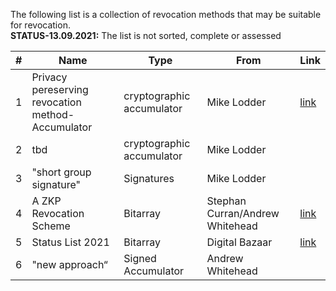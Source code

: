 The following list is a collection of revocation methods that may be suitable for revocation.<br/> 
**STATUS-13.09.2021:** The list is not sorted, complete or assessed


|#      | Name                                  | Type                    | From                            | Link |
|----   |---------                              |-------------            |---------                        |------|
|1      | Privacy pereserving revocation method-Accumulator |cryptographic accumulator|Mike Lodder                      |[link](https://hackmd.io/O4c3wiLZQLeXuXirm7dl9A#Math-explaination)|
|2      | tbd                                   |cryptographic accumulator|Mike Lodder                      ||
|3      | "short group signature"               |Signatures               |Mike Lodder                      ||
|4      | A ZKP Revocation Scheme               |Bitarray                 |Stephan Curran/Andrew Whitehead  |[link](https://hackmd.io/BnXrxY5JSyaeDyQPoKzwgw?view)|
|5      | Status List 2021                      |Bitarray                 |Digital Bazaar                   |[link](https://w3c-ccg.github.io/vc-status-list-2021/#abstract)|
|6      | "new approach“                        |Signed Accumulator       |Andrew Whitehead                 ||                           

